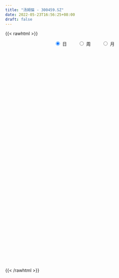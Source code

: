 ```yaml
---
title: "汤姆猫 - 300459.SZ"
date: 2022-05-23T16:56:25+08:00
draft: false
---
```

{{< rawhtml >}}
    <div style="text-align: center">
        <label style="padding: 1rem;"><input style="margin-right: .5rem" type="radio" name="period" value="D" checked onclick="period_change(this)">日</label>
        <label style="padding: 1rem;"><input style="margin-right: .5rem" type="radio" name="period" value="W" onclick="period_change(this)">周</label>
        <label style="padding: 1rem;"><input style="margin-right: .5rem" type="radio" name="period" value="M" onclick="period_change(this)">月</label>
    </div>
    <div id="chart" style="height: 700px;"></div> 
    <script type="text/javascript">
        const D_v = [339841.16,664974.4,572397.65,549611.46,234930.7,463560.28,474469.24,548545.17,312534.1,377050.47,536138.16,496259.88,462514.27,496461.86,1710074.1000000001,907225.37,685620.35,456530.92,393825.73,473690.16,375713.53,1168461.29,2338054.1800000002,1326011.3100000001,1042395.45,1066977.3400000001,571365.14,588305.6800000001,601928.22,706372.38,466082.23,436072.4,299162.6,366274.24,310456.53,336733.66,280427.07,368312.6,319487.18,292714.82,354642.71,1143372.97,810883.22,1113820.4399999999,682283.24,466069.28,382426.17,512025.63,302378.63,415415.53,736032.62,491926.37,528434.89,912495.5,814214.9399999999,375976.67,408170.11,399854.73,430483.04,560139.5600000001,501587.58,478386.39,961756.37,506865.47,363557.08,313295.15,345379.63,364955.61,403178.4,294829.89,1608085.6699999999,1002974.39,687345.64,698242.8,668970.26,517087.08,441497.82,714069.08,425728.73,577413.24,675547.26,433997.68,347865.44,2020720.6599999999,3478351.5299999998,7132532.4500000002,5462905.9299999997,6697008.5099999998,6020340.3099999996,4001853.3500000001,4099498.8100000001,3353088.6200000001,2189842.9500000002,2512204.96,2917092.6299999999,2909749.71,1605989.8899999999,1668283.21,1774356.52,1853266.9199999999,2207571.8900000001,1496629.28,1361217.6000000001,1173479.3300000001,995787.8,2019704.05,2056950.0600000001,2571491.1499999999,2024318.99,3955798.1400000001,3406016.79,2598799.8199999998,1934566.04,1325372.3799999999,4434422.8200000003,5302224.4900000002,3656110.04,4316810.0199999996,4137764.1400000001,6924204.5,6459844.1200000001,4771956.46,4329867.96,4833078.7199999997,3939601.21,3007317.5600000001,2919712.96,2596098.46,3168939.96,1994705.78,2914539.2400000002,2454461.2599999998,3946519.77,3054555.3799999999,1616659.75,1241003.8200000001,1481774.8799999999,1714304.0,1680289.0800000001,885365.26,1393350.74,1600436.3,1633484.76,1615090.5,4145637.9100000001,4028454.4100000001,3786275.0099999998,3973063.23,3100417.1400000001,8860258.7300000004,6554822.2199999997,4216332.9699999997,4480487.7300000004,3186707.23,2636322.4700000002,2024223.0,1901613.3100000001,2523084.27,3174926.6400000001,2652943.7400000002,3032426.8100000001,4219652.8600000003,2955832.1600000001,2430104.0099999998,1419474.6399999999,1872790.3,1439652.8,1815321.3899999999,2881171.25,3003290.2400000002,2679222.5299999998,4780331.9400000004,4085051.8500000001,2609754.0899999999,1623503.73,2209854.4900000002,1231396.79,2012053.96,1190477.52,1120019.8899999999,1178261.1799999999,1569871.52,1528284.3799999999,1374625.0,804906.9,964817.22,1154998.45,1391591.1200000001,785301.95,958113.35,1160217.0,754728.08,2677260.5699999998,1017227.5699999999,850635.78,649684.86,729172.58,684426.14,2132704.48,2766463.8599999999,1808118.1899999999,1429415.3600000001,1281459.25,1297325.95,958508.6899999999,1066544.3999999999,1211668.4099999999,1628322.73,823644.86,1053723.8899999999,1536126.53,987322.9,891900.3199999999,1391555.1699999999,1872236.48,1200106.1499999999,1036792.34,1305690.1699999999,2657614.9399999999,1804427.46,1811866.1399999999,1556543.76,1073907.6299999999,1339204.9399999999,1070098.6399999999,720081.49,1322974.52,551882.59,785716.84,686704.87,812531.39,591410.05,878114.75,979095.39,945128.39,831759.7,1198964.9099999999,712301.99,583131.0,680180.1899999999,620399.9300000001,991845.6,679106.39,509643.34,611137.78,789734.33,821355.88,789829.28,744219.6899999999,1155344.3400000001]
const D_histogram = [0.0,0.0019145299,0.0049243237,0.0001553094,-0.0015815458,-0.0013232489,-0.0030158369,-0.0013683634,-0.0015397083,-0.000924032,0.0014311185,0.0034734618,0.001375704,0.0018952566,0.0129582061,0.0140656641,0.0120339829,0.0106665326,0.0078482525,0.0074413546,0.0059975277,0.0109857351,0.0241861246,0.0245558702,0.0244663861,0.0151035197,0.0099573195,0.0038720617,-0.0005770752,-0.00887159,-0.0165685742,-0.0196207263,-0.0221095756,-0.0266172025,-0.028264137,-0.0311581733,-0.0307820832,-0.0251150147,-0.0182860282,-0.014874143,-0.0143871629,-0.0048771908,0.0027808625,0.0114230896,0.0119068061,0.012329844,0.011388218,0.0038710629,-0.0003623247,-0.0016765869,0.0027405792,0.0028541723,-0.0022947973,-0.0021707952,-0.0134214119,-0.015864814,-0.018367368,-0.0181812399,-0.0175545695,-0.0185591463,-0.0224057257,-0.0265045526,-0.0138936143,-0.0048404481,0.0002428725,0.0032091179,0.0027710819,0.0040450148,0.005677799,0.0061606168,0.0186468394,0.0264723356,0.0277151345,0.0240655316,0.0219531704,0.016397784,0.0095764012,0.0093172212,0.0055053338,0.0053975457,0.0005848205,-0.0030968501,-0.0045931867,0.0081326436,0.0590813097,0.0890621791,0.1130606752,0.1688080517,0.1677575807,0.1524780389,0.1383060912,0.0958999262,0.0524795892,0.0156855562,-0.006765888,-0.0464769083,-0.0743965964,-0.100312488,-0.1016872467,-0.0937580322,-0.0801992365,-0.0795943286,-0.0735572559,-0.0706459953,-0.0684091766,-0.049325655,-0.0326962693,-0.0094678338,0.001384425,0.0319872594,0.0432979133,0.0335286982,0.0231080853,0.0044764903,0.0282518017,0.0568745553,0.0524439726,0.0459160496,0.0555418762,0.0752995438,0.1104111267,0.1115725084,0.1077319764,0.1032648324,0.0696858051,0.0469030487,0.0204874146,-0.0081435339,-0.0455780292,-0.0685952115,-0.063982191,-0.0651214475,-0.0460454375,-0.0560372439,-0.0676422715,-0.0769432031,-0.0758407363,-0.0636353214,-0.0704926493,-0.0709090498,-0.0671049574,-0.0581493062,-0.0463016938,-0.0363478798,-0.010789244,0.0181295437,0.0290899955,0.0428317059,0.0421824307,0.0949923689,0.0832362962,0.0780249538,0.0763728973,0.0641007339,0.0405639086,0.0136607039,-0.0012097745,-0.0064797274,0.0022168908,0.0083575387,0.0189369688,0.0342534957,0.0203874996,-0.0053455356,-0.0256682698,-0.0427524309,-0.0497937527,-0.049419633,-0.0340938067,-0.0126749453,-0.023630726,-0.0006432883,0.0168884624,0.004516093,-0.00745419,-0.0459695569,-0.0658138699,-0.1053122616,-0.1203573119,-0.1241178895,-0.1126674331,-0.0869210421,-0.0654911502,-0.0617807651,-0.0583813143,-0.0475637736,-0.0344699135,-0.0365115544,-0.0357242346,-0.0273800371,-0.030628763,-0.0281400633,-0.0527540597,-0.0648651855,-0.0670806747,-0.0647392706,-0.0569641738,-0.0505283307,-0.0291997032,-0.0002262735,0.0007497956,0.0007173779,0.006434691,0.0167178002,0.0146074385,-0.0015753417,0.0017150728,0.0132054508,0.0202684915,0.0222255809,0.0291254047,0.0291225063,0.0208978313,0.0219433128,0.0306088595,0.0301247801,0.0334352576,0.0350452836,0.0469124036,0.0529922749,0.0556434905,0.0437545312,0.0226374087,0.0178514806,0.0043665288,-0.0043012018,-0.0248016507,-0.0362711834,-0.0369291552,-0.0421791686,-0.0556796251,-0.0626676754,-0.0835718406,-0.0876613369,-0.0782448418,-0.0740800547,-0.0534729423,-0.0356438383,-0.0242383875,-0.007829157,0.0064067546,0.0159668931,0.0246115041,0.0296203142,0.033934724,0.0355958546,0.036702105,0.0347662179,0.0366894106,0.0427614903]
const D_fast = [0.0,0.0023931624,0.0066340371,0.0019038501,-0.0002283915,-0.0003009068,-0.0027474541,-0.0014420714,-0.0019983434,-0.0016136751,0.001099255,0.0040099638,0.002256132,0.0032494988,0.0175519998,0.0221758739,0.0231526883,0.0244518712,0.0235956542,0.025049095,0.02510465,0.0328392912,0.0520862118,0.058594925,0.0646220374,0.0590350509,0.0563781805,0.0512609382,0.0466675325,0.0361551203,0.0243159925,0.0163586588,0.0083424156,-0.0028195119,-0.0115324807,-0.0222160604,-0.0295354911,-0.0301471762,-0.0278896967,-0.0281963473,-0.0313061579,-0.0230154835,-0.0146622146,-0.0031642151,0.0002962029,0.0038017018,0.0057071304,-0.0008422591,-0.0051662279,-0.0068996367,-0.0017973259,-0.0009701897,-0.0066928587,-0.0071115553,-0.021717525,-0.0281271306,-0.0352215266,-0.0395807084,-0.0433426804,-0.0489870438,-0.0584350546,-0.0691600196,-0.0600224849,-0.0521794308,-0.0470353921,-0.0432668672,-0.0430121327,-0.0407269461,-0.0376747121,-0.0356517401,-0.0185038077,-0.0040602276,0.0041113549,0.0064781349,0.0098540664,0.0083981259,0.0039708435,0.0060409687,0.0036054147,0.004847013,0.000180493,-0.0042753901,-0.0069200234,0.0078389679,0.0735579614,0.1258043756,0.1780680405,0.2760174299,0.3169063541,0.339746322,0.3601508971,0.3417197136,0.3114192739,0.27854663,0.2544037138,0.2030734665,0.1565546292,0.1055606156,0.0787640453,0.0632537517,0.0567627382,0.037469064,0.0251168228,0.0103665845,-0.0044988909,0.0022532169,0.0107085354,0.0315700124,0.0427683774,0.0813680266,0.1035031589,0.1021161183,0.0974725267,0.0799600544,0.1107983161,0.1536397085,0.162320119,0.1672712085,0.1907825041,0.2293650576,0.2920794222,0.321133931,0.3442263931,0.3655754572,0.3494178812,0.338360887,0.3170671066,0.2864002745,0.2375712719,0.1974052867,0.1860227595,0.1686031411,0.1761677918,0.1521666743,0.1236510789,0.0951143465,0.0772566292,0.0735532138,0.0490727236,0.0309290606,0.0179569137,0.0123752383,0.0126474273,0.0135142713,0.0363755961,0.0698267698,0.0880597204,0.1125093573,0.1224056898,0.1989637202,0.2080167216,0.2223116176,0.2397527855,0.2435058055,0.2301099573,0.2066219286,0.1914490066,0.1845591218,0.1938099628,0.2020399953,0.2173536676,0.2412335685,0.2324644473,0.2053950282,0.1786552265,0.1508829577,0.1313931977,0.1194124092,0.1262147838,0.1444649089,0.1276014466,0.1504280623,0.1721819286,0.1609385825,0.1471047519,0.0970969958,0.0607992154,-0.0050272418,-0.05016162,-0.08495167,-0.1016680718,-0.0976519414,-0.0925948371,-0.1043296432,-0.115525521,-0.1165989236,-0.1121225419,-0.1232920715,-0.1314358103,-0.1299366221,-0.1408425388,-0.1453888549,-0.1831913662,-0.2115187884,-0.2305044463,-0.2443478598,-0.2508138064,-0.2570100461,-0.2429813444,-0.214064483,-0.212900965,-0.2127540382,-0.2054280524,-0.1909654932,-0.1894239952,-0.2060006109,-0.2022814281,-0.1874896875,-0.1753595238,-0.1678460393,-0.1536648643,-0.1463871361,-0.1493873533,-0.1428560436,-0.126538282,-0.1194911663,-0.1078218744,-0.0974505275,-0.0738553067,-0.0545273666,-0.0379652784,-0.0389156049,-0.0543733752,-0.0546964331,-0.0670897528,-0.0768327838,-0.1035336454,-0.124070974,-0.1339612346,-0.1497560401,-0.1771764029,-0.199831372,-0.2416284974,-0.2676333279,-0.2777780432,-0.2921332698,-0.284894393,-0.2759762486,-0.2706303947,-0.2561784534,-0.2403408532,-0.2267889914,-0.2119915044,-0.1995776157,-0.1867795249,-0.1762194307,-0.1659376539,-0.1591819867,-0.1480864412,-0.1313239889]
const D_slow = [0.0,0.0004786325,0.0017097134,0.0017485407,0.0013531543,0.0010223421,0.0002683828,-0.000073708,-0.0004586351,-0.0006896431,-0.0003318635,0.000536502,0.000880428,0.0013542421,0.0045937937,0.0081102097,0.0111187054,0.0137853386,0.0157474017,0.0176077404,0.0191071223,0.0218535561,0.0279000872,0.0340390548,0.0401556513,0.0439315312,0.0464208611,0.0473888765,0.0472446077,0.0450267102,0.0408845667,0.0359793851,0.0304519912,0.0237976906,0.0167316563,0.008942113,0.0012465922,-0.0050321615,-0.0096036685,-0.0133222043,-0.016918995,-0.0181382927,-0.0174430771,-0.0145873047,-0.0116106032,-0.0085281422,-0.0056810877,-0.0047133219,-0.0048039031,-0.0052230498,-0.004537905,-0.003824362,-0.0043980613,-0.0049407601,-0.0082961131,-0.0122623166,-0.0168541586,-0.0213994686,-0.0257881109,-0.0304278975,-0.0360293289,-0.0426554671,-0.0461288706,-0.0473389827,-0.0472782646,-0.0464759851,-0.0457832146,-0.0447719609,-0.0433525112,-0.041812357,-0.0371506471,-0.0305325632,-0.0236037796,-0.0175873967,-0.0120991041,-0.0079996581,-0.0056055578,-0.0032762525,-0.001899919,-0.0005505326,-0.0004043275,-0.00117854,-0.0023268367,-0.0002936758,0.0144766517,0.0367421964,0.0650073652,0.1072093782,0.1491487734,0.1872682831,0.2218448059,0.2458197874,0.2589396847,0.2628610738,0.2611696018,0.2495503747,0.2309512256,0.2058731036,0.1804512919,0.1570117839,0.1369619748,0.1170633926,0.0986740787,0.0810125798,0.0639102857,0.0515788719,0.0434048046,0.0410378462,0.0413839524,0.0493807673,0.0602052456,0.0685874201,0.0743644414,0.075483564,0.0825465144,0.0967651533,0.1098761464,0.1213551588,0.1352406279,0.1540655138,0.1816682955,0.2095614226,0.2364944167,0.2623106248,0.2797320761,0.2914578383,0.2965796919,0.2945438084,0.2831493011,0.2660004983,0.2500049505,0.2337245886,0.2222132293,0.2082039183,0.1912933504,0.1720575496,0.1530973655,0.1371885352,0.1195653729,0.1018381104,0.0850618711,0.0705245445,0.0589491211,0.0498621511,0.0471648401,0.0516972261,0.0589697249,0.0696776514,0.0802232591,0.1039713513,0.1247804254,0.1442866638,0.1633798881,0.1794050716,0.1895460488,0.1929612247,0.1926587811,0.1910388492,0.191593072,0.1936824566,0.1984166988,0.2069800728,0.2120769477,0.2107405638,0.2043234963,0.1936353886,0.1811869504,0.1688320422,0.1603085905,0.1571398542,0.1512321727,0.1510713506,0.1552934662,0.1564224894,0.1545589419,0.1430665527,0.1266130853,0.1002850198,0.0701956919,0.0391662195,0.0109993612,-0.0107308993,-0.0271036869,-0.0425488781,-0.0571442067,-0.0690351501,-0.0776526285,-0.0867805171,-0.0957115757,-0.102556585,-0.1102137758,-0.1172487916,-0.1304373065,-0.1466536029,-0.1634237716,-0.1796085892,-0.1938496327,-0.2064817153,-0.2137816411,-0.2138382095,-0.2136507606,-0.2134714161,-0.2118627434,-0.2076832934,-0.2040314337,-0.2044252692,-0.2039965009,-0.2006951382,-0.1956280154,-0.1900716201,-0.182790269,-0.1755096424,-0.1702851846,-0.1647993564,-0.1571471415,-0.1496159465,-0.1412571321,-0.1324958112,-0.1207677103,-0.1075196415,-0.0936087689,-0.0826701361,-0.0770107839,-0.0725479138,-0.0714562816,-0.072531582,-0.0787319947,-0.0877997905,-0.0970320793,-0.1075768715,-0.1214967778,-0.1371636966,-0.1580566568,-0.179971991,-0.1995332014,-0.2180532151,-0.2314214507,-0.2403324103,-0.2463920071,-0.2483492964,-0.2467476077,-0.2427558845,-0.2366030085,-0.2291979299,-0.2207142489,-0.2118152852,-0.202639759,-0.1939482045,-0.1847758519,-0.1740854793]
const D_data = [['2021-05-12', 3.23, 3.25, 3.2, 3.26],['2021-05-13', 3.23, 3.28, 3.22, 3.33],['2021-05-14', 3.3, 3.31, 3.27, 3.34],['2021-05-17', 3.3, 3.21, 3.2, 3.3],['2021-05-18', 3.21, 3.23, 3.2, 3.24],['2021-05-19', 3.22, 3.25, 3.2, 3.31],['2021-05-20', 3.22, 3.22, 3.17, 3.24],['2021-05-21', 3.22, 3.26, 3.19, 3.29],['2021-05-24', 3.25, 3.24, 3.23, 3.28],['2021-05-25', 3.26, 3.25, 3.2, 3.26],['2021-05-26', 3.24, 3.28, 3.23, 3.32],['2021-05-27', 3.28, 3.29, 3.27, 3.33],['2021-05-28', 3.28, 3.24, 3.22, 3.29],['2021-05-31', 3.24, 3.27, 3.22, 3.3],['2021-06-01', 3.28, 3.44, 3.27, 3.58],['2021-06-02', 3.4, 3.36, 3.36, 3.47],['2021-06-03', 3.36, 3.33, 3.33, 3.45],['2021-06-04', 3.33, 3.34, 3.3, 3.36],['2021-06-07', 3.35, 3.32, 3.3, 3.37],['2021-06-08', 3.33, 3.35, 3.28, 3.37],['2021-06-09', 3.35, 3.34, 3.31, 3.37],['2021-06-10', 3.41, 3.44, 3.38, 3.55],['2021-06-11', 3.5, 3.61, 3.45, 3.78],['2021-06-15', 3.66, 3.51, 3.47, 3.67],['2021-06-16', 3.55, 3.53, 3.45, 3.61],['2021-06-17', 3.49, 3.41, 3.35, 3.51],['2021-06-18', 3.4, 3.44, 3.37, 3.45],['2021-06-21', 3.4, 3.41, 3.38, 3.44],['2021-06-22', 3.43, 3.41, 3.38, 3.46],['2021-06-23', 3.4, 3.33, 3.31, 3.41],['2021-06-24', 3.31, 3.29, 3.27, 3.32],['2021-06-25', 3.28, 3.31, 3.25, 3.32],['2021-06-28', 3.3, 3.29, 3.28, 3.31],['2021-06-29', 3.27, 3.23, 3.22, 3.28],['2021-06-30', 3.24, 3.23, 3.22, 3.26],['2021-07-01', 3.23, 3.18, 3.18, 3.25],['2021-07-02', 3.18, 3.19, 3.17, 3.21],['2021-07-05', 3.2, 3.25, 3.19, 3.26],['2021-07-06', 3.26, 3.28, 3.23, 3.3],['2021-07-07', 3.27, 3.25, 3.23, 3.27],['2021-07-08', 3.26, 3.21, 3.2, 3.27],['2021-07-09', 3.22, 3.34, 3.21, 3.37],['2021-07-12', 3.35, 3.36, 3.29, 3.41],['2021-07-13', 3.44, 3.42, 3.37, 3.53],['2021-07-14', 3.38, 3.35, 3.34, 3.44],['2021-07-15', 3.37, 3.36, 3.3, 3.39],['2021-07-16', 3.36, 3.35, 3.32, 3.38],['2021-07-19', 3.36, 3.25, 3.23, 3.36],['2021-07-20', 3.23, 3.26, 3.22, 3.27],['2021-07-21', 3.28, 3.28, 3.25, 3.31],['2021-07-22', 3.26, 3.36, 3.24, 3.4],['2021-07-23', 3.35, 3.32, 3.29, 3.36],['2021-07-26', 3.31, 3.24, 3.21, 3.32],['2021-07-27', 3.32, 3.29, 3.27, 3.43],['2021-07-28', 3.25, 3.11, 3.01, 3.26],['2021-07-29', 3.14, 3.17, 3.12, 3.2],['2021-07-30', 3.16, 3.14, 3.11, 3.18],['2021-08-02', 3.13, 3.15, 3.08, 3.17],['2021-08-03', 3.13, 3.14, 3.12, 3.19],['2021-08-04', 3.14, 3.1, 3.07, 3.14],['2021-08-05', 3.08, 3.03, 3.02, 3.1],['2021-08-06', 3.04, 2.98, 2.95, 3.04],['2021-08-09', 2.98, 3.19, 2.98, 3.2],['2021-08-10', 3.2, 3.19, 3.15, 3.22],['2021-08-11', 3.21, 3.17, 3.15, 3.22],['2021-08-12', 3.17, 3.16, 3.14, 3.19],['2021-08-13', 3.18, 3.12, 3.1, 3.18],['2021-08-16', 3.16, 3.14, 3.13, 3.22],['2021-08-17', 3.12, 3.15, 3.05, 3.15],['2021-08-18', 3.13, 3.14, 3.09, 3.15],['2021-08-19', 3.22, 3.33, 3.22, 3.73],['2021-08-20', 3.23, 3.34, 3.18, 3.34],['2021-08-23', 3.36, 3.3, 3.27, 3.38],['2021-08-24', 3.26, 3.25, 3.18, 3.27],['2021-08-25', 3.23, 3.27, 3.21, 3.35],['2021-08-26', 3.22, 3.22, 3.18, 3.27],['2021-08-27', 3.22, 3.18, 3.16, 3.22],['2021-08-30', 3.2, 3.25, 3.15, 3.28],['2021-08-31', 3.21, 3.2, 3.18, 3.23],['2021-09-01', 3.21, 3.24, 3.2, 3.26],['2021-09-02', 3.21, 3.17, 3.13, 3.23],['2021-09-03', 3.16, 3.16, 3.15, 3.2],['2021-09-06', 3.16, 3.17, 3.13, 3.18],['2021-09-07', 3.16, 3.38, 3.15, 3.5],['2021-09-08', 3.39, 4.06, 3.36, 4.06],['2021-09-09', 3.95, 4.08, 3.8, 4.46],['2021-09-10', 3.91, 4.24, 3.91, 4.46],['2021-09-13', 4.15, 4.98, 4.15, 5.09],['2021-09-14', 4.81, 4.57, 4.5, 5.05],['2021-09-15', 4.4, 4.5, 4.39, 4.8],['2021-09-16', 4.53, 4.58, 4.48, 4.84],['2021-09-17', 4.5, 4.2, 4.16, 4.5],['2021-09-22', 4.16, 4.05, 4.02, 4.23],['2021-09-23', 4.15, 3.98, 3.97, 4.28],['2021-09-24', 3.94, 4.04, 3.94, 4.2],['2021-09-27', 3.94, 3.67, 3.47, 3.95],['2021-09-28', 3.6, 3.62, 3.56, 3.72],['2021-09-29', 3.57, 3.46, 3.44, 3.68],['2021-09-30', 3.58, 3.64, 3.5, 3.7],['2021-10-08', 3.66, 3.72, 3.61, 3.81],['2021-10-11', 3.7, 3.8, 3.57, 3.9],['2021-10-12', 3.71, 3.63, 3.59, 3.75],['2021-10-13', 3.68, 3.67, 3.63, 3.79],['2021-10-14', 3.6, 3.61, 3.52, 3.65],['2021-10-15', 3.64, 3.57, 3.54, 3.67],['2021-10-18', 3.62, 3.8, 3.58, 3.87],['2021-10-19', 3.77, 3.84, 3.75, 3.98],['2021-10-20', 3.81, 4.02, 3.74, 4.11],['2021-10-21', 3.99, 3.96, 3.95, 4.15],['2021-10-22', 3.99, 4.34, 3.93, 4.54],['2021-10-25', 4.3, 4.25, 4.1, 4.48],['2021-10-26', 4.13, 4.03, 4.0, 4.17],['2021-10-27', 4.06, 4.0, 3.89, 4.13],['2021-10-28', 3.99, 3.84, 3.83, 4.04],['2021-10-29', 3.91, 4.41, 3.9, 4.49],['2021-11-01', 4.46, 4.66, 4.46, 4.97],['2021-11-02', 4.56, 4.37, 4.31, 4.66],['2021-11-03', 4.37, 4.37, 4.33, 4.75],['2021-11-04', 4.38, 4.64, 4.18, 4.74],['2021-11-05', 4.4, 4.92, 4.36, 5.5],['2021-11-08', 4.91, 5.36, 4.85, 5.65],['2021-11-09', 5.24, 5.15, 5.05, 5.41],['2021-11-10', 5.2, 5.2, 5.03, 5.4],['2021-11-11', 5.07, 5.29, 4.95, 5.53],['2021-11-12', 5.14, 4.93, 4.93, 5.2],['2021-11-15', 4.97, 5.0, 4.77, 5.14],['2021-11-16', 4.92, 4.89, 4.86, 5.09],['2021-11-17', 4.82, 4.76, 4.68, 4.93],['2021-11-18', 4.74, 4.49, 4.44, 4.84],['2021-11-19', 4.48, 4.5, 4.45, 4.67],['2021-11-22', 4.5, 4.78, 4.48, 4.86],['2021-11-23', 4.65, 4.7, 4.53, 4.77],['2021-11-24', 4.76, 4.99, 4.73, 5.14],['2021-11-25', 4.88, 4.64, 4.62, 4.91],['2021-11-26', 4.57, 4.54, 4.5, 4.68],['2021-11-29', 4.45, 4.48, 4.4, 4.55],['2021-11-30', 4.54, 4.55, 4.5, 4.65],['2021-12-01', 4.53, 4.69, 4.47, 4.73],['2021-12-02', 4.6, 4.43, 4.42, 4.64],['2021-12-03', 4.45, 4.45, 4.41, 4.5],['2021-12-06', 4.4, 4.47, 4.32, 4.54],['2021-12-07', 4.44, 4.53, 4.41, 4.65],['2021-12-08', 4.5, 4.59, 4.45, 4.7],['2021-12-09', 4.6, 4.6, 4.57, 4.68],['2021-12-10', 4.57, 4.88, 4.55, 5.1],['2021-12-13', 4.88, 5.08, 4.82, 5.3],['2021-12-14', 5.05, 4.99, 4.95, 5.28],['2021-12-15', 4.81, 5.13, 4.74, 5.23],['2021-12-16', 5.06, 5.03, 4.93, 5.27],['2021-12-17', 5.03, 5.91, 4.99, 6.04],['2021-12-20', 5.65, 5.3, 5.25, 5.74],['2021-12-21', 5.26, 5.42, 5.2, 5.58],['2021-12-22', 5.43, 5.53, 5.38, 5.85],['2021-12-23', 5.41, 5.44, 5.33, 5.7],['2021-12-24', 5.59, 5.27, 5.25, 5.65],['2021-12-27', 5.21, 5.14, 5.03, 5.28],['2021-12-28', 5.16, 5.21, 5.11, 5.3],['2021-12-29', 5.21, 5.3, 5.07, 5.53],['2021-12-30', 5.24, 5.51, 5.23, 5.59],['2021-12-31', 5.53, 5.55, 5.39, 5.65],['2022-01-04', 5.61, 5.69, 5.54, 5.84],['2022-01-05', 5.6, 5.87, 5.56, 5.98],['2022-01-06', 5.76, 5.56, 5.44, 5.76],['2022-01-07', 5.56, 5.34, 5.25, 5.67],['2022-01-10', 5.2, 5.3, 5.1, 5.38],['2022-01-11', 5.3, 5.24, 5.17, 5.42],['2022-01-12', 5.2, 5.29, 5.19, 5.36],['2022-01-13', 5.26, 5.35, 5.23, 5.45],['2022-01-14', 5.25, 5.57, 5.24, 5.79],['2022-01-17', 5.6, 5.75, 5.53, 5.93],['2022-01-18', 5.69, 5.38, 5.35, 5.73],['2022-01-19', 5.47, 5.85, 5.47, 6.19],['2022-01-20', 5.89, 5.92, 5.69, 6.06],['2022-01-21', 5.87, 5.59, 5.55, 5.97],['2022-01-24', 5.42, 5.55, 5.38, 5.68],['2022-01-25', 5.51, 5.08, 5.07, 5.53],['2022-01-26', 5.11, 5.13, 5.02, 5.21],['2022-01-27', 5.13, 4.67, 4.66, 5.14],['2022-01-28', 4.75, 4.75, 4.7, 4.84],['2022-02-07', 4.82, 4.75, 4.54, 4.86],['2022-02-08', 4.7, 4.87, 4.66, 4.88],['2022-02-09', 4.87, 5.07, 4.83, 5.12],['2022-02-10', 5.03, 5.08, 4.96, 5.23],['2022-02-11', 5.03, 4.87, 4.86, 5.12],['2022-02-14', 4.79, 4.83, 4.75, 4.93],['2022-02-15', 4.96, 4.91, 4.86, 5.03],['2022-02-16', 4.95, 4.96, 4.89, 5.04],['2022-02-17', 4.87, 4.76, 4.71, 4.91],['2022-02-18', 4.7, 4.75, 4.67, 4.8],['2022-02-21', 4.69, 4.83, 4.68, 4.85],['2022-02-22', 4.77, 4.66, 4.6, 4.78],['2022-02-23', 4.67, 4.69, 4.65, 4.71],['2022-02-24', 4.55, 4.24, 4.08, 4.55],['2022-02-25', 4.29, 4.23, 4.22, 4.36],['2022-02-28', 4.2, 4.24, 4.1, 4.25],['2022-03-01', 4.26, 4.22, 4.18, 4.27],['2022-03-02', 4.18, 4.24, 4.16, 4.27],['2022-03-03', 4.27, 4.19, 4.17, 4.28],['2022-03-04', 4.15, 4.39, 4.12, 4.57],['2022-03-07', 4.4, 4.58, 4.33, 4.68],['2022-03-08', 4.45, 4.28, 4.25, 4.47],['2022-03-09', 4.27, 4.24, 3.97, 4.32],['2022-03-10', 4.32, 4.3, 4.26, 4.45],['2022-03-11', 4.2, 4.38, 4.15, 4.44],['2022-03-14', 4.32, 4.23, 4.23, 4.38],['2022-03-15', 4.19, 3.98, 3.98, 4.2],['2022-03-16', 4.04, 4.16, 3.92, 4.22],['2022-03-17', 4.21, 4.28, 4.17, 4.4],['2022-03-18', 4.23, 4.26, 4.2, 4.29],['2022-03-21', 4.28, 4.21, 4.17, 4.32],['2022-03-22', 4.17, 4.29, 4.12, 4.35],['2022-03-23', 4.25, 4.22, 4.2, 4.31],['2022-03-24', 4.17, 4.09, 4.08, 4.19],['2022-03-25', 4.11, 4.18, 4.08, 4.28],['2022-03-28', 4.23, 4.3, 4.2, 4.42],['2022-03-29', 4.33, 4.21, 4.19, 4.34],['2022-03-30', 4.2, 4.27, 4.13, 4.28],['2022-03-31', 4.24, 4.27, 4.22, 4.37],['2022-04-01', 4.23, 4.45, 4.18, 4.53],['2022-04-06', 4.4, 4.45, 4.36, 4.54],['2022-04-07', 4.4, 4.46, 4.4, 4.59],['2022-04-08', 4.48, 4.28, 4.25, 4.49],['2022-04-11', 4.22, 4.09, 4.05, 4.24],['2022-04-12', 4.25, 4.23, 4.18, 4.37],['2022-04-13', 4.17, 4.07, 4.06, 4.18],['2022-04-14', 4.08, 4.06, 4.06, 4.12],['2022-04-15', 4.03, 3.81, 3.76, 4.03],['2022-04-18', 3.79, 3.8, 3.68, 3.81],['2022-04-19', 3.79, 3.86, 3.76, 3.9],['2022-04-20', 3.86, 3.74, 3.74, 3.88],['2022-04-21', 3.7, 3.53, 3.52, 3.75],['2022-04-22', 3.51, 3.49, 3.43, 3.56],['2022-04-25', 3.43, 3.16, 3.15, 3.44],['2022-04-26', 3.19, 3.21, 3.18, 3.37],['2022-04-27', 3.15, 3.3, 3.11, 3.32],['2022-04-28', 3.25, 3.18, 3.12, 3.29],['2022-04-29', 3.23, 3.37, 3.23, 3.42],['2022-05-05', 3.35, 3.37, 3.32, 3.41],['2022-05-06', 3.27, 3.31, 3.22, 3.37],['2022-05-09', 3.33, 3.4, 3.32, 3.45],['2022-05-10', 3.34, 3.42, 3.32, 3.42],['2022-05-11', 3.4, 3.4, 3.39, 3.53],['2022-05-12', 3.36, 3.42, 3.35, 3.47],['2022-05-13', 3.45, 3.4, 3.37, 3.48],['2022-05-16', 3.4, 3.41, 3.39, 3.46],['2022-05-17', 3.41, 3.39, 3.28, 3.42],['2022-05-18', 3.4, 3.39, 3.38, 3.49],['2022-05-19', 3.31, 3.35, 3.27, 3.36],['2022-05-20', 3.37, 3.4, 3.34, 3.43],['2022-05-23', 3.46, 3.48, 3.45, 3.57]]
const W_v = [330958.73,483802.46,418081.31,393937.75,283655.71,451098.43,1226451.99,1100841.9300000002,532591.15,1214139.0,1159419.6899999999,493253.32,498845.84,281068.51,253586.2,343674.74,226933.56,166083.16,271633.7,375149.07,360358.12,257249.57,176645.43,181312.32,141705.23,459720.64,267205.94,250480.01,405206.16,320132.5600000001,84428.66,45625.5,466331.06,439719.83,1133433.73,476354.67,563598.28,270428.28,275803.49,670583.53,306952.94,243703.16,353537.04,311150.47,219696.57,287700.63,174300.16,197913.73,335664.88,191578.6,176644.05,127421.35,131418.8,234170.59,146270.7,152107.75,139997.01,154182.85,270492.56,259854.64,124632.88,145219.99,250634.36,282425.79,181855.46,206428.48,266178.52,232689.67,355481.52,307765.47,380036.39,329054.15,257976.57,261690.59,168232.17,94091.54,141717.48,136126.62,128802.57,192723.25,200935.57,268329.84,409688.2,613731.9299999999,738379.55,412641.11,349090.1800000001,536499.52,511126.64,856507.5,619160.1899999999,272534.0,824841.1299999999,598314.05,1265333.75,505051.5,449843.59,839749.38,1380004.9199999999,1228479.76,2313315.0999999996,2873290.52,2390062.02,1777036.4899999998,2416449.4399999999,1551613.0600000001,1752946.6000000001,1696625.9000000001,2029485.6799999999,1960846.4299999999,3083492.6299999999,1796085.3100000001,2516017.9500000002,1589136.79,4386556.9299999997,7686917.3899999997,3406260.0299999998,6959282.2700000005,3253859.5,1669518.27,6420986.1800000006,3054375.5800000001,2526253.4100000001,3118589.9500000002,7523895.0899999999,5001003.5600000005,3101236.1800000002,7584755.5099999998,5008295.4800000004,2816825.4000000004,7480771.2999999989,10514660.7100000009,5353977.6600000001,7537776.5899999999,4767119.7800000003,3391455.6199999996,4320966.8200000003,2678655.1500000004,2480286.3599999999,2320914.0600000001,2045417.29,2378474.5899999999,3192026.4899999998,3457468.75,6351652.8499999996,3133226.8499999996,2732018.75,9738883.1500000004,7547931.0600000005,11330139.7899999991,3722521.3600000003,12447090.6600000001,10759053.7100000009,6801895.0399999991,5667640.9299999997,4264941.79,4450978.8799999999,3615933.8099999996,4444492.4100000001,17218206.8500000015,15038221.8599999994,25073398.5899999961,19550260.9400000013,11593595.5600000005,4196625.1899999995,1548603.5700000001,9520035.4800000004,8836797.0700000003,5545540.1100000003,5015658.2699999996,4847722.1400000006,4169947.6099999999,3370504.79,6261053.0999999996,3469470.1100000003,2926824.6699999999,5164483.2000000002,2751015.8900000001,4668236.1999999993,9363496.8399999999,6267940.6500000004,9962251.1100000013,8675344.4299999997,3678867.1399999997,2885739.79,6256805.4000000004,4289162.3200000003,2984821.1600000001,2451579.79,2767350.3399999999,2137004.2000000002,1982816.6399999997,2822176.0299999998,2205430.96,2018500.6800000002,954839.1899999999,2396389.8100000001,2271116.8500000001,2184496.8799999999,4255912.6000000006,4749744.8900000006,4006749.2399999998,2798760.9099999997,1593054.1000000001,2478530.2800000003,3455482.3499999996,2457778.7800000003,3039292.1099999999,2370451.3000000003,2490853.6999999997,3674023.96,3013143.5999999996,2826755.9900000002,18442376.0099999979,24171789.6000000015,7619140.54,7958379.3300000001,1853266.9199999999,7234685.8999999994,12628262.3900000006,13699177.8499999996,24337113.1900000013,24334348.4699999988,13686774.7200000007,13986735.3999999985,7002737.04,10388000.2100000009,23748468.5200000033,21074672.6199999973,12276790.9600000009,12638015.8399999999,9428410.379999999,17157650.6499999985,8267286.4900000002,6771061.9699999997,5101615.6400000006,6567546.5700000003,5046623.8399999999,8582782.6099999994,5688689.0900000008,5860628.8099999996,8072440.0800000001,5172837.3599999994,5526267.2200000007,3428245.7400000002,4833063.1400000006,1295432.99,3481175.4500000002,3756276.9599999995,1155344.3400000001]
const W_histogram = [0.0,0.0059414245,0.0061814189,-0.0034776056,-0.0097200946,-0.0040076102,0.0435925966,0.0573911539,0.0754230751,0.1265362905,0.117622647,0.102816821,0.0904692674,0.0671422252,0.0369502721,-0.0216304805,-0.0416223605,-0.0457423873,-0.0725303054,-0.060098207,-0.04777901,-0.0553340248,-0.0594116808,-0.0704184049,-0.0745198769,-0.0528804986,-0.0574749467,-0.0476483238,-0.0635360471,-0.0721378253,-0.0685440167,-0.0590934042,-0.0260066654,0.0019996094,0.0547815616,0.0522220775,0.0808633936,0.079722388,0.0615411142,0.0040658333,-0.0242356273,-0.0323552762,-0.0430953118,-0.0376431882,-0.0460780433,-0.070768259,-0.0848801975,-0.0896736608,-0.1208199356,-0.1114562135,-0.101872002,-0.0924134435,-0.0878818092,-0.075243622,-0.072406307,-0.0718347282,-0.0830858025,-0.0949945841,-0.085414985,-0.0928665223,-0.0963442947,-0.0948235065,-0.0703774773,-0.0884983766,-0.1002006464,-0.0884351647,-0.0525414534,-0.021895721,0.027771891,0.0249132122,0.035920531,0.0612714634,0.0765942495,0.0832497797,0.0884971677,0.0846632426,0.0849732624,0.0810017579,0.0691052931,0.0685026158,0.073099142,0.0865138146,0.1098264678,0.1231223167,0.1439040962,0.1490066639,0.133846784,0.138774556,0.1188507976,0.12555456,0.131456105,0.122556963,0.0936809194,0.0198882264,-0.075081754,-0.1311292562,-0.167616865,-0.1772650376,-0.1716379557,-0.1637113636,-0.1685597801,-0.1514144733,-0.1452883204,-0.1390388181,-0.1314463612,-0.1307687024,-0.1111882217,-0.0862764289,-0.0661522919,-0.0365314214,-0.0043422248,0.0118248188,0.0317530958,0.0593035623,0.0849466508,0.1072181913,0.1068193288,0.1149629021,0.0990538366,0.0814407916,0.0890244757,0.0849971087,0.0839203815,0.0762619343,0.106187326,0.0997847049,0.1039057807,0.1154464033,0.1231112303,0.0995846132,0.1474970399,0.165224291,0.1678316005,0.1464029359,0.1043168661,0.0486988904,0.0122928588,-0.0286981747,-0.0690724184,-0.0895553866,-0.1020366124,-0.1067011226,-0.1480982104,-0.1461932527,-0.1462701942,-0.1478901157,-0.142397037,-0.0979475337,-0.0656493108,-0.0329381237,0.0245574418,0.0568649698,0.0907072024,0.0846017772,0.0561378726,0.05140035,0.0412436084,0.0313195193,0.0417735816,0.081587814,0.1254059932,0.2042506366,0.2347183007,0.2040141266,0.1622784459,0.1377826008,0.1276151354,0.1183742592,0.0658945862,0.0246524489,-0.0189276051,-0.0520726922,-0.0806501996,-0.0766031662,-0.1006466852,-0.1235762538,-0.1583638449,-0.169043123,-0.1534558426,-0.1308070192,-0.1205757265,-0.080098428,-0.0557880305,-0.0408434425,-0.0107614862,-0.0033766177,-0.0080445685,-0.0302147823,-0.0417023582,-0.0477115477,-0.0536922946,-0.0502848452,-0.0378661877,-0.0375949507,-0.0359315408,-0.0263809043,-0.0167944761,-0.0121171093,-0.0088196951,0.0011181571,0.025543603,0.0296311786,0.0232422647,0.0112070104,0.0134688735,0.0156081508,0.0149701687,0.0030181287,-0.0141293236,-0.0144567593,0.0009137935,0.0010649964,0.0006011251,0.0699741141,0.1078475788,0.1160884363,0.0897433219,0.0735293803,0.0496697721,0.0808678115,0.1000827863,0.1386313908,0.1550523573,0.1283101671,0.1056178735,0.0781165232,0.0820497576,0.1435829842,0.1310903434,0.1312680772,0.1078081974,0.0985965805,0.0851719559,0.0147331258,-0.0265172065,-0.0625661445,-0.118849669,-0.1411984712,-0.1516332686,-0.1607279295,-0.1655868236,-0.1448225217,-0.1368362882,-0.1561111736,-0.1815339202,-0.1963000396,-0.1993362597,-0.1848342652,-0.1654221913,-0.1384677439]
const W_fast = [0.0,0.0074267806,0.0092121298,-0.0013162962,-0.0099888088,-0.0052782269,0.053220129,0.0813664748,0.1182541648,0.2010014528,0.221493471,0.2323918502,0.2426616135,0.2361201276,0.2151657425,0.1511773697,0.1207798997,0.1052242761,0.0603037816,0.0577113282,0.0580857727,0.0366972517,0.0177666755,-0.0108446498,-0.033576091,-0.0251568373,-0.0441200222,-0.0462054802,-0.0779772153,-0.1046134497,-0.1181556454,-0.1234783839,-0.0968933115,-0.0683871343,-0.0019097917,0.0085862436,0.057443408,0.0762329995,0.0734370041,0.0169781816,-0.0173821858,-0.0335906538,-0.0551045173,-0.0590631908,-0.0790175567,-0.1213998371,-0.156731825,-0.1839437035,-0.2452949622,-0.2637952935,-0.2796790825,-0.2933238848,-0.3107627028,-0.3169354212,-0.3321996829,-0.3495867861,-0.381609311,-0.4172667387,-0.4290408859,-0.4597090537,-0.4872728998,-0.5094579882,-0.5026063283,-0.5428518218,-0.5796042532,-0.5899475627,-0.5671892147,-0.5420174126,-0.4854068278,-0.4820372036,-0.462049752,-0.4213809538,-0.3869096053,-0.3594416302,-0.3320699502,-0.3147380647,-0.2931847292,-0.2769057943,-0.2715259359,-0.2550029592,-0.2321316475,-0.1970885212,-0.1463192511,-0.102242823,-0.0454850195,-0.0031307857,0.0151710303,0.0547924414,0.0645813823,0.1026737847,0.141439356,0.1631794548,0.1577236409,0.0889030046,-0.0248374143,-0.1136672306,-0.1920590556,-0.2460234876,-0.2833058946,-0.3163071435,-0.3632955049,-0.3840038165,-0.4141997437,-0.4427099459,-0.4679790793,-0.4999935961,-0.5082101708,-0.5048674852,-0.5012814212,-0.4807934061,-0.4496897657,-0.4305665174,-0.4026999665,-0.3603236093,-0.3134438582,-0.2643677698,-0.2380618001,-0.2011775014,-0.1923231077,-0.1895759548,-0.1597361517,-0.1425142416,-0.1226108734,-0.111203837,-0.0547316138,-0.0361880587,-0.0060905377,0.0343116858,0.0727543203,0.0741238565,0.1589105432,0.217943867,0.2625090766,0.277681146,0.2616742927,0.2182310396,0.1848982227,0.1367326456,0.0790902972,0.0362184824,-0.0017718965,-0.0331116874,-0.1115333277,-0.1461766832,-0.1828211733,-0.2214136237,-0.2515198042,-0.2315571844,-0.2156712892,-0.191194633,-0.1275597071,-0.0810359366,-0.0245169035,-0.0094718843,-0.0239013207,-0.0157887559,-0.0156345953,-0.0177288046,0.0031686531,0.063379839,0.1385495165,0.2684568191,0.3576040583,0.3779034159,0.3767373467,0.3866871517,0.4084234702,0.4287761588,0.3927701323,0.3576911073,0.309379152,0.2632158918,0.2144758345,0.1993720764,0.1501668861,0.096343254,0.0219647017,-0.0309753572,-0.0537520375,-0.0638049689,-0.0837176078,-0.0632649163,-0.0529015264,-0.048167799,-0.0207762143,-0.0142355002,-0.0209145932,-0.0506385025,-0.072551668,-0.0904887444,-0.109892565,-0.1190563268,-0.1161042163,-0.125231717,-0.1325511922,-0.1295957818,-0.1242079726,-0.1225598832,-0.1214673928,-0.1112500012,-0.0804386546,-0.0689432843,-0.069521632,-0.0787551337,-0.0731260523,-0.0670847373,-0.0639801771,-0.075177685,-0.0958574683,-0.0997990937,-0.0842000926,-0.0837826406,-0.0840962307,0.0027702869,0.0676056463,0.1048686129,0.100959329,0.1031277324,0.0916855673,0.1431005596,0.187336231,0.2605426831,0.315726739,0.3210620905,0.3247742653,0.3168020458,0.3412477196,0.4386766922,0.4589566372,0.4919513903,0.49544356,0.5108810882,0.5187494526,0.4519939039,0.40411427,0.3524237958,0.2664278541,0.2087794341,0.1604363195,0.1111596762,0.0649040762,0.0494627477,0.0232399091,-0.0350627696,-0.1058689963,-0.1697101256,-0.2225804106,-0.2542869825,-0.2762304564,-0.283892945]
const W_slow = [0.0,0.0014853561,0.0030307109,0.0021613095,-0.0002687142,-0.0012706168,0.0096275324,0.0239753209,0.0428310897,0.0744651623,0.103870824,0.1295750293,0.1521923461,0.1689779024,0.1782154704,0.1728078503,0.1624022602,0.1509666633,0.132834087,0.1178095352,0.1058647827,0.0920312765,0.0771783563,0.0595737551,0.0409437859,0.0277236612,0.0133549246,0.0014428436,-0.0144411682,-0.0324756245,-0.0496116287,-0.0643849797,-0.0708866461,-0.0703867437,-0.0566913533,-0.0436358339,-0.0234199856,-0.0034893886,0.01189589,0.0129123483,0.0068534415,-0.0012353776,-0.0120092055,-0.0214200026,-0.0329395134,-0.0506315781,-0.0718516275,-0.0942700427,-0.1244750266,-0.15233908,-0.1778070805,-0.2009104414,-0.2228808936,-0.2416917992,-0.2597933759,-0.2777520579,-0.2985235086,-0.3222721546,-0.3436259008,-0.3668425314,-0.3909286051,-0.4146344817,-0.432228851,-0.4543534452,-0.4794036068,-0.501512398,-0.5146477613,-0.5201216916,-0.5131787188,-0.5069504158,-0.497970283,-0.4826524172,-0.4635038548,-0.4426914099,-0.4205671179,-0.3994013073,-0.3781579917,-0.3579075522,-0.3406312289,-0.323505575,-0.3052307895,-0.2836023358,-0.2561457189,-0.2253651397,-0.1893891157,-0.1521374497,-0.1186757537,-0.0839821147,-0.0542694153,-0.0228807753,0.009983251,0.0406224917,0.0640427216,0.0690147782,0.0502443397,0.0174620256,-0.0244421906,-0.06875845,-0.1116679389,-0.1525957799,-0.1947357249,-0.2325893432,-0.2689114233,-0.3036711278,-0.3365327181,-0.3692248937,-0.3970219491,-0.4185910563,-0.4351291293,-0.4442619847,-0.4453475409,-0.4423913362,-0.4344530622,-0.4196271716,-0.3983905089,-0.3715859611,-0.3448811289,-0.3161404034,-0.2913769443,-0.2710167464,-0.2487606274,-0.2275113503,-0.2065312549,-0.1874657713,-0.1609189398,-0.1359727636,-0.1099963184,-0.0811347176,-0.05035691,-0.0254607567,0.0114135033,0.052719576,0.0946774761,0.1312782101,0.1573574266,0.1695321492,0.1726053639,0.1654308203,0.1481627157,0.125773869,0.1002647159,0.0735894353,0.0365648827,0.0000165695,-0.0365509791,-0.073523508,-0.1091227673,-0.1336096507,-0.1500219784,-0.1582565093,-0.1521171489,-0.1379009064,-0.1152241058,-0.0940736615,-0.0800391934,-0.0671891059,-0.0568782038,-0.0490483239,-0.0386049285,-0.018207975,0.0131435233,0.0642061825,0.1228857576,0.1738892893,0.2144589008,0.2489045509,0.2808083348,0.3104018996,0.3268755461,0.3330386584,0.3283067571,0.315288584,0.2951260341,0.2759752426,0.2508135713,0.2199195078,0.1803285466,0.1380677658,0.0997038052,0.0670020504,0.0368581187,0.0168335117,0.0028865041,-0.0073243565,-0.0100147281,-0.0108588825,-0.0128700247,-0.0204237202,-0.0308493098,-0.0427771967,-0.0562002704,-0.0687714816,-0.0782380286,-0.0876367663,-0.0966196515,-0.1032148775,-0.1074134965,-0.1104427739,-0.1126476977,-0.1123681584,-0.1059822576,-0.0985744629,-0.0927638968,-0.0899621442,-0.0865949258,-0.0826928881,-0.0789503459,-0.0781958137,-0.0817281446,-0.0853423344,-0.0851138861,-0.084847637,-0.0846973557,-0.0672038272,-0.0402419325,-0.0112198234,0.0112160071,0.0295983521,0.0420157952,0.062232748,0.0872534446,0.1219112923,0.1606743817,0.1927519234,0.2191563918,0.2386855226,0.259197962,0.295093708,0.3278662939,0.3606833132,0.3876353625,0.4122845077,0.4335774966,0.4372607781,0.4306314765,0.4149899403,0.3852775231,0.3499779053,0.3120695881,0.2718876058,0.2304908999,0.1942852694,0.1600761974,0.121048404,0.0756649239,0.026589914,-0.0232441509,-0.0694527172,-0.110808265,-0.145425201]
const W_data = [['2017-05-05', 6.4238, 6.1062, 6.1007, 6.5607],['2017-05-12', 6.0788, 6.1993, 5.9419, 6.3252],['2017-05-19', 6.2212, 6.1498, 6.062, 6.3475],['2017-05-26', 6.1334, 6.0016, 5.8094, 6.1389],['2017-06-02', 6.062, 5.9961, 5.8808, 6.2816],['2017-06-09', 5.9577, 6.1389, 5.9577, 6.1828],['2017-06-16', 6.0949, 6.8252, 5.9906, 7.2974],['2017-06-23', 6.8637, 6.6111, 6.4683, 7.2974],['2017-06-30', 6.6166, 6.8087, 6.5342, 7.1327],['2017-09-15', 7.4896, 7.5006, 6.644, 7.5006],['2017-09-22', 7.5775, 6.9735, 6.9735, 7.6763],['2017-09-29', 7.0009, 6.9405, 6.644, 7.0778],['2017-10-13', 7.0394, 6.9954, 6.9131, 7.3469],['2017-10-20', 7.0503, 6.8472, 6.5946, 7.1053],['2017-10-27', 6.8746, 6.6825, 6.666, 6.9295],['2017-11-03', 6.6879, 6.1169, 6.04, 6.7429],['2017-11-10', 6.1279, 6.3859, 6.1279, 6.4738],['2017-11-17', 6.7538, 6.5067, 6.4958, 6.9295],['2017-11-24', 6.2157, 6.1114, 6.04, 6.3859],['2017-12-01', 6.1443, 6.5287, 6.1443, 6.6879],['2017-12-08', 6.5507, 6.5671, 6.3201, 6.8362],['2017-12-15', 6.6715, 6.3036, 6.2706, 6.7264],['2017-12-22', 6.3146, 6.2816, 6.1773, 6.4463],['2017-12-29', 6.2926, 6.1114, 6.04, 6.331],['2018-01-05', 6.1334, 6.1059, 6.0894, 6.2487],['2018-01-12', 6.1224, 6.4299, 5.9302, 6.7978],['2018-01-19', 6.3475, 6.1059, 6.029, 6.4244],['2018-01-26', 6.0675, 6.2597, 6.062, 6.3805],['2018-02-02', 6.2871, 5.8753, 5.3811, 6.342],['2018-02-09', 6.04, 5.8423, 5.6831, 6.1279],['2018-02-14', 5.8533, 5.9192, 5.8094, 6.0345],['2018-02-23', 5.9851, 5.9686, 5.9412, 6.0126],['2018-03-02', 5.9686, 6.3365, 5.9192, 6.5562],['2018-03-09', 6.331, 6.4189, 6.2542, 6.6825],['2018-03-16', 6.5781, 6.9625, 6.5781, 7.3304],['2018-03-23', 7.0339, 6.4409, 6.2542, 7.27],['2018-03-30', 6.375, 6.9515, 6.2651, 7.0558],['2018-04-04', 7.0229, 6.7154, 6.6605, 7.1217],['2018-04-13', 6.6879, 6.5067, 6.364, 6.7978],['2018-04-20', 6.4573, 5.8369, 5.6007, 6.6275],['2018-04-27', 5.7874, 5.9631, 5.6337, 6.029],['2018-05-04', 5.9741, 6.0949, 5.4909, 6.3365],['2018-05-11', 6.0455, 5.9796, 5.8863, 6.1938],['2018-05-18', 5.9192, 6.1334, 5.8094, 6.1883],['2018-05-25', 6.1059, 5.9137, 5.8312, 6.1553],['2018-06-01', 5.8697, 5.5671, 5.5121, 5.9137],['2018-06-08', 5.6056, 5.5231, 5.4131, 5.6056],['2018-06-15', 5.5121, 5.5066, 5.149, 5.6386],['2018-06-22', 5.3361, 4.9785, 4.7199, 5.5011],['2018-06-29', 4.9785, 5.3141, 4.951, 5.3416],['2018-07-06', 5.3526, 5.259, 5.105, 5.4296],['2018-07-13', 5.3086, 5.204, 5.072, 5.3251],['2018-07-20', 5.1985, 5.0775, 4.951, 5.204],['2018-07-27', 5.0775, 5.127, 4.995, 5.3856],['2018-08-03', 5.171, 4.951, 4.7639, 5.182],['2018-08-10', 4.9125, 4.8355, 4.7639, 4.962],['2018-08-17', 4.7914, 4.5549, 4.4889, 4.8685],['2018-08-24', 4.5549, 4.3679, 4.2853, 4.5989],['2018-08-31', 4.4284, 4.5109, 4.3734, 4.885],['2018-09-07', 4.5109, 4.1808, 4.0598, 4.5329],['2018-09-14', 4.1863, 4.0708, 4.0653, 4.2523],['2018-09-21', 4.0708, 3.9938, 3.9113, 4.0708],['2018-09-28', 3.9773, 4.2248, 3.9553, 4.2633],['2018-10-12', 4.0763, 3.5812, 3.4712, 4.0763],['2018-10-19', 3.5922, 3.4382, 3.3612, 3.6417],['2018-10-26', 3.4932, 3.5867, 3.4052, 3.6472],['2018-11-02', 3.5812, 3.8893, 3.4437, 3.9498],['2018-11-09', 3.8948, 3.9003, 3.8508, 4.0213],['2018-11-16', 3.9388, 4.2853, 3.8893, 4.4834],['2018-11-23', 4.2248, 3.7022, 3.6362, 4.2248],['2018-11-30', 3.7407, 3.8508, 3.5977, 4.0488],['2018-12-07', 3.9773, 4.0983, 3.8893, 4.1918],['2018-12-14', 4.0983, 4.0708, 3.9993, 4.2358],['2018-12-21', 4.0323, 4.0213, 3.9003, 4.1258],['2018-12-28', 3.9938, 4.0433, 3.8728, 4.0763],['2019-01-04', 4.0378, 3.9443, 3.7958, 4.0378],['2019-01-11', 3.9388, 3.9993, 3.9003, 4.0543],['2019-01-18', 3.9993, 3.9498, 3.8838, 4.0103],['2019-01-25', 3.9663, 3.8178, 3.7847, 3.9993],['2019-02-01', 3.8453, 3.9333, 3.5922, 3.9333],['2019-02-15', 3.9333, 4.0213, 3.9168, 4.1093],['2019-02-22', 4.0763, 4.2028, 4.0323, 4.2468],['2019-03-01', 4.2743, 4.4669, 4.2743, 4.5934],['2019-03-08', 4.4724, 4.4999, 4.4229, 4.8025],['2019-03-15', 4.5054, 4.7639, 4.4834, 5.116],['2019-03-22', 4.808, 4.7309, 4.5934, 4.819],['2019-03-29', 4.6539, 4.5439, 4.3404, 4.7199],['2019-04-04', 4.5549, 4.863, 4.5549, 5.1105],['2019-04-12', 4.874, 4.6044, 4.5109, 4.995],['2019-04-19', 4.6704, 4.995, 4.5714, 5.259],['2019-04-26', 4.9565, 5.1215, 4.8795, 5.2095],['2019-04-30', 5.05, 5.0335, 4.7694, 5.1545],['2019-05-10', 4.7199, 4.7749, 4.0708, 4.885],['2019-05-17', 4.8135, 3.9883, 3.9883, 4.8135],['2019-05-24', 3.5922, 3.2511, 3.2401, 4.0763],['2019-05-31', 3.2731, 3.2511, 3.2291, 3.4767],['2019-06-06', 3.2401, 3.1246, 3.0641, 3.3392],['2019-06-14', 3.1521, 3.1906, 3.1246, 3.3997],['2019-06-21', 3.2071, 3.2181, 2.8881, 3.2456],['2019-06-28', 3.1851, 3.1301, 3.0971, 3.3447],['2019-07-05', 3.16, 2.82, 2.78, 3.18],['2019-07-12', 2.83, 2.97, 2.57, 3.07],['2019-07-19', 2.88, 2.74, 2.7, 2.96],['2019-07-26', 2.72, 2.62, 2.57, 2.85],['2019-08-02', 2.62, 2.52, 2.49, 2.8],['2019-08-09', 2.52, 2.3, 2.26, 2.55],['2019-08-16', 2.3, 2.44, 2.28, 2.51],['2019-08-23', 2.44, 2.49, 2.42, 2.6],['2019-08-30', 2.42, 2.43, 2.4, 2.61],['2019-09-06', 2.42, 2.58, 2.42, 2.67],['2019-09-12', 2.6, 2.7, 2.59, 2.84],['2019-09-20', 2.7, 2.57, 2.53, 2.74],['2019-09-27', 2.56, 2.67, 2.4, 2.67],['2019-09-30', 2.62, 2.87, 2.62, 2.94],['2019-10-11', 2.85, 2.99, 2.64, 2.99],['2019-10-18', 3.13, 3.1, 3.0, 3.38],['2019-10-25', 3.1, 2.91, 2.82, 3.12],['2019-11-01', 3.17, 3.08, 2.99, 3.38],['2019-11-08', 3.09, 2.8, 2.71, 3.11],['2019-11-15', 2.8, 2.72, 2.67, 2.8],['2019-11-22', 2.74, 3.04, 2.74, 3.32],['2019-11-29', 3.08, 2.94, 2.84, 3.16],['2019-12-06', 2.94, 3.0, 2.76, 3.05],['2019-12-13', 3.0, 2.93, 2.89, 3.12],['2019-12-20', 2.92, 3.51, 2.92, 3.85],['2019-12-27', 3.35, 3.18, 3.16, 3.44],['2020-01-03', 3.13, 3.37, 3.08, 3.46],['2020-01-10', 3.3, 3.58, 3.27, 3.89],['2020-01-17', 3.52, 3.67, 3.43, 3.82],['2020-01-23', 3.69, 3.32, 3.22, 3.7],['2020-02-07', 2.99, 4.38, 2.96, 4.38],['2020-02-14', 4.55, 4.31, 4.19, 4.9],['2020-02-21', 4.37, 4.32, 4.19, 4.77],['2020-02-28', 4.34, 4.11, 3.86, 4.4],['2020-03-06', 3.93, 3.8, 3.73, 4.23],['2020-03-13', 3.78, 3.45, 3.2, 3.94],['2020-03-20', 3.54, 3.49, 3.25, 3.78],['2020-03-27', 3.32, 3.24, 3.22, 3.55],['2020-04-03', 3.19, 3.01, 2.95, 3.19],['2020-04-10', 3.08, 3.05, 3.04, 3.32],['2020-04-17', 3.04, 3.0, 2.96, 3.13],['2020-04-24', 2.99, 2.98, 2.96, 3.21],['2020-04-30', 2.96, 2.3, 2.13, 2.99],['2020-05-08', 2.27, 2.62, 2.26, 2.62],['2020-05-15', 2.61, 2.48, 2.41, 2.71],['2020-05-22', 2.49, 2.33, 2.26, 2.49],['2020-05-29', 2.31, 2.3, 2.26, 2.38],['2020-06-05', 2.32, 2.81, 2.31, 2.89],['2020-06-12', 2.85, 2.78, 2.64, 2.98],['2020-06-19', 2.9, 2.9, 2.8, 3.26],['2020-06-24', 2.92, 3.43, 2.81, 3.43],['2020-07-03', 3.6, 3.37, 3.25, 3.75],['2020-07-10', 3.35, 3.61, 3.3, 3.87],['2020-07-17', 3.56, 3.24, 3.21, 3.74],['2020-07-24', 3.18, 2.91, 2.91, 3.33],['2020-07-31', 2.95, 3.15, 2.85, 3.17],['2020-08-07', 3.22, 3.07, 3.02, 3.27],['2020-08-14', 3.08, 3.04, 2.95, 3.21],['2020-08-21', 3.04, 3.32, 2.99, 3.32],['2020-08-28', 3.35, 3.87, 3.25, 4.28],['2020-09-04', 3.98, 4.23, 3.62, 4.44],['2020-09-11', 4.34, 5.14, 4.13, 6.48],['2020-09-18', 5.51, 5.02, 4.99, 6.1],['2020-09-25', 5.03, 4.45, 4.42, 5.66],['2020-09-30', 4.5, 4.29, 4.23, 4.54],['2020-10-09', 4.39, 4.48, 4.32, 4.55],['2020-10-16', 4.47, 4.71, 4.41, 5.18],['2020-10-23', 4.66, 4.81, 4.56, 5.17],['2020-10-30', 4.71, 4.22, 4.22, 4.78],['2020-11-06', 4.27, 4.19, 4.16, 4.49],['2020-11-13', 4.19, 3.98, 3.93, 4.47],['2020-11-20', 4.0, 3.92, 3.8, 4.07],['2020-11-27', 3.92, 3.8, 3.64, 3.94],['2020-12-04', 3.8, 4.12, 3.76, 4.29],['2020-12-11', 4.11, 3.68, 3.66, 4.13],['2020-12-18', 3.69, 3.51, 3.45, 3.77],['2020-12-25', 3.47, 3.12, 3.03, 3.59],['2020-12-31', 3.15, 3.19, 2.98, 3.24],['2021-01-08', 3.18, 3.42, 2.81, 3.42],['2021-01-15', 3.5, 3.51, 3.2, 3.75],['2021-01-22', 3.45, 3.35, 3.34, 3.6],['2021-01-29', 3.33, 3.79, 3.21, 4.06],['2021-02-05', 3.78, 3.71, 3.53, 4.18],['2021-02-10', 3.65, 3.66, 3.54, 3.91],['2021-02-19', 3.75, 3.95, 3.7, 4.01],['2021-02-26', 3.95, 3.76, 3.71, 4.07],['2021-03-05', 3.75, 3.61, 3.45, 3.81],['2021-03-12', 3.64, 3.3, 3.25, 3.65],['2021-03-19', 3.29, 3.31, 3.24, 3.4],['2021-03-26', 3.31, 3.29, 3.18, 3.4],['2021-04-02', 3.32, 3.21, 3.11, 3.34],['2021-04-09', 3.2, 3.27, 3.17, 3.38],['2021-04-16', 3.3, 3.38, 3.16, 3.44],['2021-04-23', 3.38, 3.22, 3.2, 3.42],['2021-04-30', 3.22, 3.2, 3.15, 3.34],['2021-05-07', 3.2, 3.29, 3.18, 3.32],['2021-05-14', 3.27, 3.31, 3.2, 3.34],['2021-05-21', 3.3, 3.26, 3.17, 3.31],['2021-05-28', 3.25, 3.24, 3.2, 3.33],['2021-06-04', 3.24, 3.34, 3.22, 3.58],['2021-06-11', 3.35, 3.61, 3.28, 3.78],['2021-06-18', 3.66, 3.44, 3.35, 3.67],['2021-06-25', 3.4, 3.31, 3.25, 3.46],['2021-07-02', 3.3, 3.19, 3.17, 3.31],['2021-07-09', 3.2, 3.34, 3.19, 3.37],['2021-07-16', 3.35, 3.35, 3.29, 3.53],['2021-07-23', 3.36, 3.32, 3.22, 3.4],['2021-07-30', 3.31, 3.14, 3.01, 3.43],['2021-08-06', 3.13, 2.98, 2.95, 3.19],['2021-08-13', 2.98, 3.12, 2.98, 3.22],['2021-08-20', 3.16, 3.34, 3.05, 3.73],['2021-08-27', 3.36, 3.18, 3.16, 3.38],['2021-09-03', 3.2, 3.16, 3.13, 3.28],['2021-09-10', 3.16, 4.24, 3.13, 4.46],['2021-09-17', 4.15, 4.2, 4.15, 5.09],['2021-09-24', 4.16, 4.04, 3.94, 4.28],['2021-09-30', 3.94, 3.64, 3.44, 3.95],['2021-10-08', 3.66, 3.72, 3.61, 3.81],['2021-10-15', 3.7, 3.57, 3.52, 3.9],['2021-10-22', 3.62, 4.34, 3.58, 4.54],['2021-10-29', 4.3, 4.41, 3.83, 4.49],['2021-11-05', 4.46, 4.92, 4.18, 5.5],['2021-11-12', 4.91, 4.93, 4.85, 5.65],['2021-11-19', 4.97, 4.5, 4.44, 5.14],['2021-11-26', 4.5, 4.54, 4.48, 5.14],['2021-12-03', 4.45, 4.45, 4.4, 4.73],['2021-12-10', 4.4, 4.88, 4.32, 5.1],['2021-12-17', 4.88, 5.91, 4.74, 6.04],['2021-12-24', 5.65, 5.27, 5.2, 5.85],['2021-12-31', 5.21, 5.55, 5.03, 5.65],['2022-01-07', 5.61, 5.34, 5.25, 5.98],['2022-01-14', 5.2, 5.57, 5.1, 5.79],['2022-01-21', 5.6, 5.59, 5.35, 6.19],['2022-01-28', 5.42, 4.75, 4.66, 5.68],['2022-02-11', 4.82, 4.87, 4.54, 5.23],['2022-02-18', 4.79, 4.75, 4.67, 5.04],['2022-02-25', 4.69, 4.23, 4.08, 4.85],['2022-03-04', 4.2, 4.39, 4.1, 4.57],['2022-03-11', 4.4, 4.38, 3.97, 4.68],['2022-03-18', 4.32, 4.26, 3.92, 4.4],['2022-03-25', 4.28, 4.18, 4.08, 4.35],['2022-04-01', 4.23, 4.45, 4.13, 4.53],['2022-04-08', 4.4, 4.28, 4.25, 4.59],['2022-04-15', 4.22, 3.81, 3.76, 4.37],['2022-04-22', 3.79, 3.49, 3.43, 3.9],['2022-04-29', 3.43, 3.37, 3.11, 3.44],['2022-05-06', 3.35, 3.31, 3.22, 3.41],['2022-05-13', 3.33, 3.4, 3.32, 3.53],['2022-05-20', 3.4, 3.4, 3.27, 3.49],['2022-05-27', 3.46, 3.48, 3.45, 3.57]]
const M_v = [935.48,905244.7099999997,838425.6899999999,631789.9400000002,540749.51,1956232.1999999997,2672464.6000000001,4816927.2000000002,1963288.2699999998,1817775.4999999998,1609380.48,2114971.6499999999,5516501.79,9437490.9900000002,5612681.9199999999,1014413.78,6725299.5499999989,3915491.48,2109280.3899999997,1768759.5299999998,3452659.9299999988,2866812.0100000002,1189286.6600000001,1164940.49,1038313.0699999999,1321077.9600000002,927322.98,2805541.3299999991,1523768.24,1349542.8699999999,965702.37,720258.5000000002,812447.16,780341.8700000001,770516.5100000001,1442344.79,1016953.4800000002,651179.9799999999,854217.55,2180860.3100000001,2795827.8499999996,3193540.4299999997,3898077.6499999999,11172943.6900000032,7627881.1199999992,10945579.1099999994,21777360.3699999973,15060395.7799999993,19267603.0,17413251.5800000019,30887186.2599999942,16226286.2300000004,11349029.9299999997,15674367.2000000011,38817012.7600000054,33463084.7300000004,32369214.4800000042,72812499.6100000143,25450976.2300000004,18291445.2799999975,19685234.5,30261924.799999997,21496756.7599999942,13709457.3499999996,9949384.7700000014,8303304.5900000008,16290599.1500000022,12048244.2499999981,12688270.3700000029,59878643.6600000039,35415393.0600000024,79067750.4799999893,71767890.6499999911,47491363.3600000069,19290859.9600000009,29742913.7100000009,21618028.3999999985,9688229.7400000002]
const M_histogram = [0.0,0.059414245,0.1471639328,0.1291778712,0.1424040501,0.1369060352,0.2474622539,0.4176603163,0.4377111225,0.3728803898,0.3148129695,0.247222697,0.4128198187,0.4282644157,0.5071377661,0.5149284552,0.395848156,0.2385936731,0.0717427433,-0.0684232731,-0.1241416706,-0.1556094468,-0.2234863647,-0.248442846,-0.2852749696,-0.3055905981,-0.2994271698,-0.2430205303,-0.2654538886,-0.2928020692,-0.3218317676,-0.3433485373,-0.3800076669,-0.4051180359,-0.4435650074,-0.4290663841,-0.3860849424,-0.351194015,-0.2700977059,-0.1994844449,-0.1116555915,-0.1623797185,-0.1908903639,-0.2283798294,-0.2485832278,-0.2161212589,-0.1678132001,-0.1315065029,-0.0807130182,-0.0309763325,0.0576809522,0.0421476187,-0.0067015005,-0.031736625,0.0329294312,0.0578178828,0.1214320471,0.1865619109,0.2175317032,0.2064642154,0.1493747014,0.1471401776,0.1388643458,0.0905432037,0.0602924496,0.0447307704,0.0320697941,0.0186266549,0.0149281783,0.0417480355,0.1072549289,0.1531265435,0.2388206644,0.2295664179,0.1792693913,0.1399371457,0.0498699014,-0.0029334067]
const M_fast = [0.0,0.0742678063,0.1988084772,0.2131168835,0.2619440749,0.2906725687,0.4630943509,0.7377074924,0.8671860792,0.895575444,0.9162112661,0.9104266678,1.1792287442,1.3017394451,1.507397237,1.64392004,1.6238017797,1.5261957151,1.3772804711,1.2200086364,1.1332548214,1.0628846834,0.9391361743,0.8520689815,0.7439181155,0.6472048375,0.5785114733,0.5741629803,0.4853661499,0.3848174519,0.2753298116,0.1679759076,0.0363148613,-0.0900750167,-0.23941324,-0.3321812128,-0.3857210067,-0.4386285831,-0.4250567004,-0.4043145506,-0.3443995952,-0.4357186518,-0.5119518881,-0.606536311,-0.6888855163,-0.7104538621,-0.7040991033,-0.7006690318,-0.6700538017,-0.6280611991,-0.5249836763,-0.5299801052,-0.5805045995,-0.6134738803,-0.5405754663,-0.501232544,-0.407260368,-0.2954900264,-0.2101373083,-0.1695887423,-0.1893345809,-0.1547840604,-0.1283438057,-0.1540291469,-0.1692067885,-0.1735857752,-0.1782293029,-0.1870157784,-0.1869822105,-0.1497253443,-0.0574047187,0.0267485317,0.1721478187,0.2202851767,0.2148054979,0.2104575388,0.1328577698,0.0793211101]
const M_slow = [0.0,0.0148535613,0.0516445444,0.0839390122,0.1195400248,0.1537665336,0.215632097,0.3200471761,0.4294749567,0.5226950542,0.6013982966,0.6632039708,0.7664089255,0.8734750294,1.0002594709,1.1289915847,1.2279536237,1.287602042,1.3055377278,1.2884319096,1.2573964919,1.2184941302,1.162622539,1.1005118275,1.0291930851,0.9527954356,0.8779386431,0.8171835106,0.7508200384,0.6776195211,0.5971615792,0.5113244449,0.4163225282,0.3150430192,0.2041517674,0.0968851713,0.0003639357,-0.087434568,-0.1549589945,-0.2048301057,-0.2327440036,-0.2733389332,-0.3210615242,-0.3781564816,-0.4403022885,-0.4943326032,-0.5362859033,-0.569162529,-0.5893407835,-0.5970848666,-0.5826646286,-0.5721277239,-0.573803099,-0.5817372553,-0.5735048975,-0.5590504268,-0.528692415,-0.4820519373,-0.4276690115,-0.3760529577,-0.3387092823,-0.3019242379,-0.2672081515,-0.2445723505,-0.2294992381,-0.2183165456,-0.210299097,-0.2056424333,-0.2019103887,-0.1914733798,-0.1646596476,-0.1263780118,-0.0666728457,-0.0092812412,0.0355361066,0.0705203931,0.0829878684,0.0822545167]
const M_data = [['2015-05-29', 0.7516, 2.1264, 0.7516, 2.1264],['2015-06-30', 2.3391, 3.0574, 2.3391, 4.817],['2015-07-31', 3.159, 3.8998, 2.4118, 4.3485],['2015-08-31', 3.7367, 2.8844, 2.3309, 4.1438],['2015-09-30', 2.7679, 3.3864, 2.3804, 3.3864],['2016-01-29', 3.725, 3.3044, 2.9967, 4.9521],['2016-02-29', 3.3408, 5.2252, 3.2771, 6.283],['2016-03-31', 4.9976, 7.0404, 4.6735, 7.7377],['2016-04-29', 6.7909, 6.0718, 5.806, 7.6448],['2016-05-31', 6.1446, 5.2799, 4.7336, 6.6562],['2016-06-30', 5.2799, 5.3877, 4.7943, 5.824],['2016-07-29', 5.3877, 5.2434, 5.2033, 6.6638],['2016-08-31', 5.2033, 8.7999, 5.0207, 10.6494],['2016-09-30', 8.7086, 7.8641, 7.5081, 9.5837],['2016-10-31', 7.9353, 9.4249, 7.7601, 9.9616],['2017-01-26', 8.4829, 9.3318, 7.9463, 9.3318],['2017-02-28', 9.5235, 7.9736, 7.7546, 10.2628],['2017-03-31', 7.9791, 7.1796, 6.7798, 8.3077],['2017-04-28', 7.1193, 6.4895, 5.9583, 7.2562],['2017-05-31', 6.4238, 6.1773, 5.8094, 6.5607],['2017-06-30', 6.1498, 6.8087, 5.8808, 7.2974],['2017-09-29', 7.4896, 6.9405, 6.644, 7.6763],['2017-10-31', 7.0394, 6.2322, 6.04, 7.3469],['2017-11-30', 6.2597, 6.4903, 6.04, 6.9295],['2017-12-29', 6.4244, 6.1114, 6.04, 6.8362],['2018-01-31', 6.1334, 6.0675, 5.9302, 6.7978],['2018-02-28', 6.0455, 6.2487, 5.3811, 6.4134],['2018-03-30', 6.2761, 6.9515, 6.2322, 7.3304],['2018-04-27', 7.0229, 5.9631, 5.6007, 7.1217],['2018-05-31', 5.9741, 5.6441, 5.4909, 6.3365],['2018-06-29', 5.6441, 5.3141, 4.7199, 5.6991],['2018-07-31', 5.3526, 5.083, 4.951, 5.4296],['2018-08-31', 5.083, 4.5109, 4.2853, 5.105],['2018-09-28', 4.5109, 4.2248, 3.9113, 4.5329],['2018-10-31', 4.0763, 3.5812, 3.3612, 4.0763],['2018-11-30', 3.6472, 3.8508, 3.5977, 4.4834],['2018-12-28', 3.9773, 4.0433, 3.8728, 4.2358],['2019-01-31', 4.0378, 3.8508, 3.5922, 4.0543],['2019-02-28', 3.9333, 4.4779, 3.8178, 4.5934],['2019-03-29', 4.4999, 4.5439, 4.3404, 5.116],['2019-04-30', 4.5549, 5.0335, 4.5109, 5.259],['2019-05-31', 4.7199, 3.2511, 3.2291, 4.885],['2019-06-28', 3.2401, 3.1301, 2.8881, 3.3997],['2019-07-31', 3.16, 2.62, 2.57, 3.18],['2019-08-30', 2.61, 2.43, 2.26, 2.63],['2019-09-30', 2.42, 2.87, 2.4, 2.94],['2019-10-31', 2.85, 3.06, 2.64, 3.38],['2019-11-29', 3.06, 2.94, 2.67, 3.32],['2019-12-31', 2.94, 3.19, 2.76, 3.85],['2020-01-23', 3.2, 3.32, 3.19, 3.89],['2020-02-28', 2.99, 4.11, 2.96, 4.9],['2020-03-31', 3.93, 2.96, 2.95, 4.23],['2020-04-30', 2.97, 2.3, 2.13, 3.32],['2020-05-29', 2.27, 2.3, 2.26, 2.71],['2020-06-30', 2.32, 3.45, 2.31, 3.75],['2020-07-31', 3.39, 3.15, 2.85, 3.87],['2020-08-31', 3.22, 3.87, 2.95, 4.28],['2020-09-30', 3.7, 4.29, 3.62, 6.48],['2020-10-30', 4.39, 4.22, 4.22, 5.18],['2020-11-30', 4.27, 3.86, 3.64, 4.49],['2020-12-31', 3.86, 3.19, 2.98, 4.29],['2021-01-29', 3.18, 3.79, 2.81, 4.06],['2021-02-26', 3.78, 3.76, 3.53, 4.18],['2021-03-31', 3.75, 3.16, 3.11, 3.81],['2021-04-30', 3.17, 3.2, 3.12, 3.44],['2021-05-31', 3.2, 3.27, 3.17, 3.34],['2021-06-30', 3.28, 3.23, 3.22, 3.78],['2021-07-30', 3.23, 3.14, 3.01, 3.53],['2021-08-31', 3.13, 3.2, 2.95, 3.73],['2021-09-30', 3.21, 3.64, 3.13, 5.09],['2021-10-29', 3.66, 4.41, 3.52, 4.54],['2021-11-30', 4.46, 4.55, 4.18, 5.65],['2021-12-31', 4.53, 5.55, 4.32, 6.04],['2022-01-28', 5.61, 4.75, 4.66, 6.19],['2022-02-28', 4.82, 4.24, 4.08, 5.23],['2022-03-31', 4.26, 4.27, 3.92, 4.68],['2022-04-29', 4.23, 3.37, 3.11, 4.59],['2022-05-31', 3.35, 3.48, 3.22, 3.57]]
        const D_a = [null,null,3.34,null,null,null,null,null,null,3.2,null,null,null,null,null,null,null,null,null,null,null,null,3.78,null,null,null,null,null,null,null,null,null,null,null,null,null,3.17,null,null,null,null,null,null,3.53,null,null,null,null,null,null,null,null,null,null,null,null,null,null,null,null,null,2.95,null,null,null,null,null,null,null,null,3.73,null,null,null,null,null,null,null,null,null,3.13,null,null,null,null,null,null,5.09,null,null,null,null,null,null,null,null,null,3.44,null,null,null,null,null,null,null,null,null,null,null,null,null,null,null,null,null,null,null,null,null,null,5.65,null,null,null,null,null,null,null,null,null,null,null,null,null,null,null,null,null,null,null,4.32,null,null,null,null,null,null,null,null,6.04,null,null,null,null,null,5.03,null,null,null,null,null,5.98,null,null,null,null,null,null,null,null,null,null,null,null,null,null,null,null,null,4.54,null,null,null,null,null,null,5.04,null,null,null,null,null,4.08,null,null,null,null,null,null,4.68,null,null,null,null,null,null,3.92,null,null,null,null,null,null,null,null,null,null,null,null,null,4.59,null,null,null,null,null,null,null,null,null,null,null,null,null,3.11,null,null,null,null,null,null,3.53,null,null,null,null,null,3.27,null,null]
const W_a = [null,null,null,5.8094,null,null,null,null,null,null,7.6763,null,null,null,null,6.04,null,null,null,null,6.8362,null,null,null,null,null,null,null,5.3811,null,null,null,null,null,null,null,null,7.1217,null,null,null,null,null,null,null,null,null,null,4.7199,null,null,null,null,5.3856,null,null,null,null,null,null,null,null,null,null,3.3612,null,null,null,4.4834,null,null,null,null,null,null,null,null,null,null,3.5922,null,null,null,null,null,null,null,null,null,5.259,null,null,null,null,null,null,null,null,null,null,null,null,null,null,null,2.26,null,null,null,null,null,null,null,null,null,3.38,null,null,null,2.67,null,null,null,null,null,null,null,null,null,null,null,4.9,null,null,null,null,null,null,null,null,null,null,2.13,null,null,null,null,null,null,null,null,null,3.87,null,null,null,null,2.95,null,null,null,6.48,null,null,null,null,null,null,null,null,null,null,null,null,null,null,null,null,2.81,null,null,null,4.18,null,null,null,null,null,null,null,3.11,null,null,null,null,null,null,null,null,null,3.78,null,null,null,null,null,null,null,2.95,null,null,null,null,null,null,null,null,null,null,null,null,null,null,null,null,null,null,null,null,null,null,null,6.19,null,null,null,null,null,null,null,null,null,null,null,null,3.11,null,null,null,null]
const M_a = [null,null,null,null,null,null,null,null,null,null,null,null,10.6494,null,null,null,null,null,null,null,null,null,null,null,null,null,null,null,null,null,null,null,null,null,3.3612,null,null,null,null,null,5.259,null,null,null,2.26,null,null,null,null,null,null,null,null,null,null,null,null,6.48,null,null,null,null,null,null,null,null,null,null,2.95,null,null,null,null,6.19,null,null,null,null]
        const D_b = [[{ coord: ['2021-05-14', 3.34] }, { coord: ['2021-09-02', 3.2] }],[{ coord: ['2021-09-13', 5.09] }, { coord: ['2022-04-07', 4.32] }]]
const W_b = [[{ coord: ['2017-05-26', 6.8362] }, { coord: ['2018-04-04', 6.04] }],[{ coord: ['2018-10-19', 4.4834] }, { coord: ['2019-04-19', 3.5922] }],[{ coord: ['2019-08-09', 3.38] }, { coord: ['2022-01-21', 2.67] }]]
const M_b = [[{ coord: ['2016-08-31', 5.259] }, { coord: ['2021-08-31', 3.3612] }]]
    </script>
{{< /rawhtml >}}